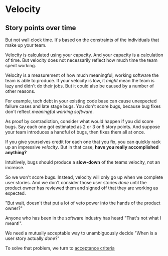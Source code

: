 # Velocity

## Story points over time

But not wall clock time. It's based on the constraints of the individuals that make up your team.

Velocity is calculated using your capacity. And your capacity is a calculation of time. But velocity does not necessarily reflect how much time the team spent working.

Velocity is a measurement of how much meaningful, working software the team is able to produce. If your velocity is low, it *might* mean the team is lazy and didn't do their jobs. But it could also be caused by a number of other reasons.

For example, tech debt in your existing code base can cause unexpected failure cases and late stage bugs. You don't score bugs, because bug fixes don't reflect *meaningful working software*.

As proof by contradiction, consider what would happen if you did score bugs. Say each one got estimated as 2 or 3 or 5 story points. And suppose your team introduces a handful of bugs, then fixes them all at once.

If you give yourselves credit for each one that you fix, you can quickly rack up an impressive *velocity*. But in that case, **have you really accomplished anything?**

Intuitively, bugs should produce a **slow-down** of the teams velocity, not an increase.

So we won't score bugs. Instead, velocity will only go up when we complete user stories. And we don't consider those user stories *done* until the product owner has reviewed them and signed off that they are working as expected.

"But wait, doesn't that put a lot of veto power into the hands of the product owner?"

Anyone who has been in the software industry has heard "That's not what I meant!".

We need a mutually acceptable way to unambiguously decide "When is a user story actually *done*?"

To solve that problem, we turn to [acceptance criteria](../acceptance-criteria)
